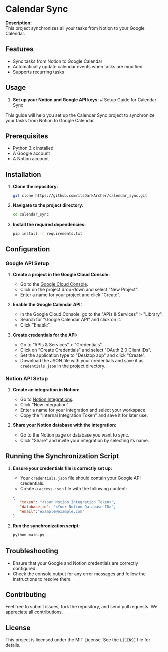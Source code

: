 # Calendar Sync

**Description:**  
This project synchronizes all your tasks from Notion to your Google Calendar.

## Features
- Sync tasks from Notion to Google Calendar
- Automatically update calendar events when tasks are modified
- Supports recurring tasks

## Usage

1. **Set up your Notion and Google API keys:**  # Setup Guide for Calendar Sync

This guide will help you set up the Calendar Sync project to synchronize your tasks from Notion to Google Calendar.

## Prerequisites

- Python 3.x installed
- A Google account
- A Notion account

## Installation

1. **Clone the repository:**
    ```sh
    git clone https://github.com/itsDarkArcher/calendar_sync.git
    ```

2. **Navigate to the project directory:**
    ```sh
    cd calendar_sync
    ```

3. **Install the required dependencies:**
    ```sh
    pip install -r requirements.txt
    ```

## Configuration

### Google API Setup

1. **Create a project in the Google Cloud Console:**
   - Go to the [Google Cloud Console](https://console.cloud.google.com/).
   - Click on the project drop-down and select "New Project".
   - Enter a name for your project and click "Create".

2. **Enable the Google Calendar API:**
   - In the Google Cloud Console, go to the "APIs & Services" > "Library".
   - Search for "Google Calendar API" and click on it.
   - Click "Enable".

3. **Create credentials for the API:**
   - Go to "APIs & Services" > "Credentials".
   - Click on "Create Credentials" and select "OAuth 2.0 Client IDs".
   - Set the application type to "Desktop app" and click "Create".
   - Download the JSON file with your credentials and save it as `credentials.json` in the project directory.

### Notion API Setup

1. **Create an integration in Notion:**
   - Go to [Notion Integrations](https://www.notion.so/my-integrations).
   - Click "New Integration".
   - Enter a name for your integration and select your workspace.
   - Copy the "Internal Integration Token" and save it for later use.

2. **Share your Notion database with the integration:**
   - Go to the Notion page or database you want to sync.
   - Click "Share" and invite your integration by selecting its name.

## Running the Synchronization Script

1. **Ensure your credentials file is correctly set up:**
   - Your `credentials.json` file should contain your Google API credentials.
   - Create a `access.json` file with the following content:
   ```json
   {
      "token": "<Your Notion Integration Token>",
      "database_id": "<Your Notion Database ID>",
      "email":"example@example.com"
   }
   ```

2. **Run the synchronization script:**
    ```sh
    python main.py
    ```

## Troubleshooting
- Ensure that your Google and Notion credentials are correctly configured.
- Check the console output for any error messages and follow the instructions to resolve them.

## Contributing
Feel free to submit issues, fork the repository, and send pull requests. We appreciate all contributions.

## License
This project is licensed under the MIT License. See the `LICENSE` file for details.
